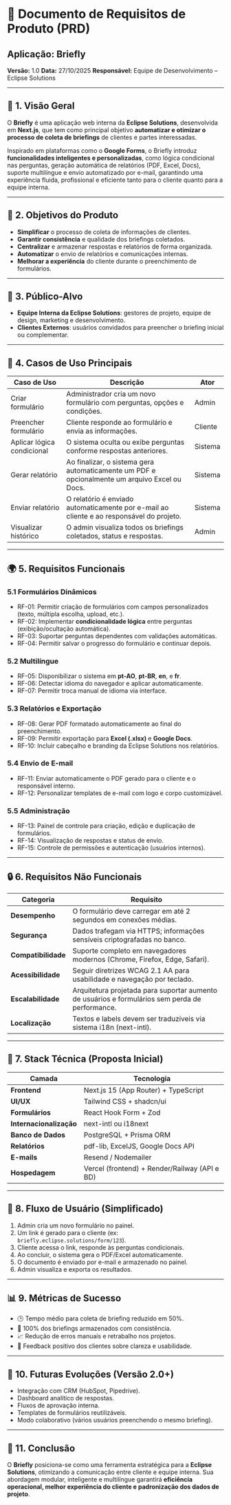 # 🧩 **Documento de Requisitos de Produto (PRD)**

## **Aplicação: Briefly**

**Versão:** 1.0
**Data:** 27/10/2025
**Responsável:** Equipe de Desenvolvimento – Eclipse Solutions

---

## 🧭 **1. Visão Geral**

O **Briefly** é uma aplicação web interna da **Eclipse Solutions**, desenvolvida em **Next.js**, que tem como principal objetivo **automatizar e otimizar o processo de coleta de briefings** de clientes e partes interessadas.

Inspirado em plataformas como o **Google Forms**, o Briefly introduz **funcionalidades inteligentes e personalizadas**, como lógica condicional nas perguntas, geração automática de relatórios (PDF, Excel, Docs), suporte multilíngue e envio automatizado por e-mail, garantindo uma experiência fluida, profissional e eficiente tanto para o cliente quanto para a equipe interna.

---

## 🎯 **2. Objetivos do Produto**

* **Simplificar** o processo de coleta de informações de clientes.
* **Garantir consistência** e qualidade dos briefings coletados.
* **Centralizar** e armazenar respostas e relatórios de forma organizada.
* **Automatizar** o envio de relatórios e comunicações internas.
* **Melhorar a experiência** do cliente durante o preenchimento de formulários.

---

## 👤 **3. Público-Alvo**

* **Equipe Interna da Eclipse Solutions**: gestores de projeto, equipe de design, marketing e desenvolvimento.
* **Clientes Externos**: usuários convidados para preencher o briefing inicial ou complementar.

---

## 🧠 **4. Casos de Uso Principais**

| Caso de Uso                | Descrição                                                                                     | Ator    |
| -------------------------- | --------------------------------------------------------------------------------------------- | ------- |
| Criar formulário           | Administrador cria um novo formulário com perguntas, opções e condições.                      | Admin   |
| Preencher formulário       | Cliente responde ao formulário e envia as informações.                                        | Cliente |
| Aplicar lógica condicional | O sistema oculta ou exibe perguntas conforme respostas anteriores.                            | Sistema |
| Gerar relatório            | Ao finalizar, o sistema gera automaticamente um PDF e opcionalmente um arquivo Excel ou Docs. | Sistema |
| Enviar relatório           | O relatório é enviado automaticamente por e-mail ao cliente e ao responsável do projeto.      | Sistema |
| Visualizar histórico       | O admin visualiza todos os briefings coletados, status e respostas.                           | Admin   |

---

## 🌍 **5. Requisitos Funcionais**

### 5.1 Formulários Dinâmicos

* RF-01: Permitir criação de formulários com campos personalizados (texto, múltipla escolha, upload, etc.).
* RF-02: Implementar **condicionalidade lógica** entre perguntas (exibição/ocultação automática).
* RF-03: Suportar perguntas dependentes com validações automáticas.
* RF-04: Permitir salvar o progresso do formulário e continuar depois.

### 5.2 Multilíngue

* RF-05: Disponibilizar o sistema em **pt-AO**, **pt-BR**, **en**, e **fr**.
* RF-06: Detectar idioma do navegador e aplicar automaticamente.
* RF-07: Permitir troca manual de idioma via interface.

### 5.3 Relatórios e Exportação

* RF-08: Gerar PDF formatado automaticamente ao final do preenchimento.
* RF-09: Permitir exportação para **Excel (.xlsx)** e **Google Docs**.
* RF-10: Incluir cabeçalho e branding da Eclipse Solutions nos relatórios.

### 5.4 Envio de E-mail

* RF-11: Enviar automaticamente o PDF gerado para o cliente e o responsável interno.
* RF-12: Personalizar templates de e-mail com logo e corpo customizável.

### 5.5 Administração

* RF-13: Painel de controle para criação, edição e duplicação de formulários.
* RF-14: Visualização de respostas e status de envio.
* RF-15: Controle de permissões e autenticação (usuários internos).

---

## 🔒 **6. Requisitos Não Funcionais**

| Categoria           | Requisito                                                                                       |
| ------------------- | ----------------------------------------------------------------------------------------------- |
| **Desempenho**      | O formulário deve carregar em até 2 segundos em conexões médias.                                |
| **Segurança**       | Dados trafegam via HTTPS; informações sensíveis criptografadas no banco.                        |
| **Compatibilidade** | Suporte completo em navegadores modernos (Chrome, Firefox, Edge, Safari).                       |
| **Acessibilidade**  | Seguir diretrizes WCAG 2.1 AA para usabilidade e navegação por teclado.                         |
| **Escalabilidade**  | Arquitetura projetada para suportar aumento de usuários e formulários sem perda de performance. |
| **Localização**     | Textos e labels devem ser traduzíveis via sistema i18n (next-intl).                             |

---

## 🧰 **7. Stack Técnica (Proposta Inicial)**

| Camada                  | Tecnologia                                    |
| ----------------------- | --------------------------------------------- |
| **Frontend**            | Next.js 15 (App Router) + TypeScript          |
| **UI/UX**               | Tailwind CSS + shadcn/ui                      |
| **Formulários**         | React Hook Form + Zod                         |
| **Internacionalização** | next-intl ou i18next                          |
| **Banco de Dados**      | PostgreSQL + Prisma ORM                       |
| **Relatórios**          | pdf-lib, ExcelJS, Google Docs API             |
| **E-mails**             | Resend / Nodemailer                           |
| **Hospedagem**          | Vercel (frontend) + Render/Railway (API e BD) |

---

## 🧩 **8. Fluxo de Usuário (Simplificado)**

1. Admin cria um novo formulário no painel.
2. Um link é gerado para o cliente (ex: `briefly.eclipse.solutions/form/123`).
3. Cliente acessa o link, responde às perguntas condicionais.
4. Ao concluir, o sistema gera o PDF/Excel automaticamente.
5. O documento é enviado por e-mail e armazenado no painel.
6. Admin visualiza e exporta os resultados.

---

## 📊 **9. Métricas de Sucesso**

* 🕒 Tempo médio para coleta de briefing reduzido em 50%.
* 📄 100% dos briefings armazenados com consistência.
* 📈 Redução de erros manuais e retrabalho nos projetos.
* 💬 Feedback positivo dos clientes sobre clareza e usabilidade.

---

## 🚀 **10. Futuras Evoluções (Versão 2.0+)**

* Integração com CRM (HubSpot, Pipedrive).
* Dashboard analítico de respostas.
* Fluxos de aprovação interna.
* Templates de formulários reutilizáveis.
* Modo colaborativo (vários usuários preenchendo o mesmo briefing).

---

## 🧾 **11. Conclusão**

O **Briefly** posiciona-se como uma ferramenta estratégica para a **Eclipse Solutions**, otimizando a comunicação entre cliente e equipe interna.
Sua abordagem modular, inteligente e multilíngue garantirá **eficiência operacional, melhor experiência do cliente e padronização dos dados de projeto**.
